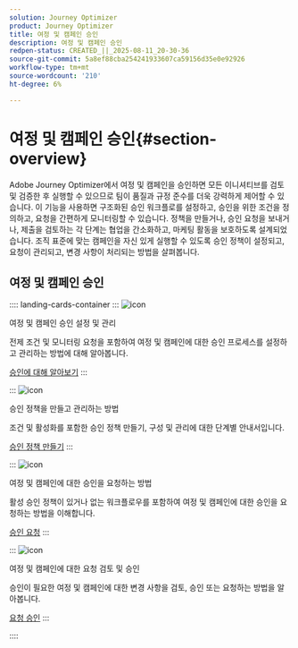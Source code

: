 ```yaml
---
solution: Journey Optimizer
product: Journey Optimizer
title: 여정 및 캠페인 승인
description: 여정 및 캠페인 승인
redpen-status: CREATED_||_2025-08-11_20-30-36
source-git-commit: 5a8ef88cba254241933607ca59156d35e0e92926
workflow-type: tm+mt
source-wordcount: '210'
ht-degree: 6%

---
```



# 여정 및 캠페인 승인{#section-overview}

Adobe Journey Optimizer에서 여정 및 캠페인을 승인하면 모든 이니셔티브를 검토 및 검증한 후 실행할 수 있으므로 팀이 품질과 규정 준수를 더욱 강력하게 제어할 수 있습니다. 이 기능을 사용하면 구조화된 승인 워크플로를 설정하고, 승인을 위한 조건을 정의하고, 요청을 간편하게 모니터링할 수 있습니다. 정책을 만들거나, 승인 요청을 보내거나, 제출을 검토하는 각 단계는 협업을 간소화하고, 마케팅 활동을 보호하도록 설계되었습니다. 조직 표준에 맞는 캠페인을 자신 있게 실행할 수 있도록 승인 정책이 설정되고, 요청이 관리되고, 변경 사항이 처리되는 방법을 살펴봅니다.

## 여정 및 캠페인 승인

:::: landing-cards-container
:::
![icon](https://cdn.experienceleague.adobe.com/icons/book.svg)

여정 및 캠페인 승인 설정 및 관리

전제 조건 및 모니터링 요청을 포함하여 여정 및 캠페인에 대한 승인 프로세스를 설정하고 관리하는 방법에 대해 알아봅니다.

[승인에 대해 알아보기](../using/test-approve/gs-approval.md)
:::

:::
![icon](https://cdn.experienceleague.adobe.com/icons/gear.svg)

승인 정책을 만들고 관리하는 방법

조건 및 활성화를 포함한 승인 정책 만들기, 구성 및 관리에 대한 단계별 안내서입니다.

[승인 정책 만들기](../using/test-approve/approval-policies.md)
:::

:::
![icon](https://cdn.experienceleague.adobe.com/icons/list-check.svg)

여정 및 캠페인에 대한 승인을 요청하는 방법

활성 승인 정책이 있거나 없는 워크플로우를 포함하여 여정 및 캠페인에 대한 승인을 요청하는 방법을 이해합니다.

[승인 요청](../using/test-approve/request-approval.md)
:::

:::
![icon](https://cdn.experienceleague.adobe.com/icons/shield-halved.svg)

여정 및 캠페인에 대한 요청 검토 및 승인

승인이 필요한 여정 및 캠페인에 대한 변경 사항을 검토, 승인 또는 요청하는 방법을 알아봅니다.

[요청 승인](../using/test-approve/review-approve-request.md)
:::

::::
